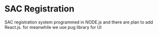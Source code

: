# SAC Registration
SAC registration system programmed in NODE.js and there are plan to add React.js. for meanwhile we use pug library for UI

